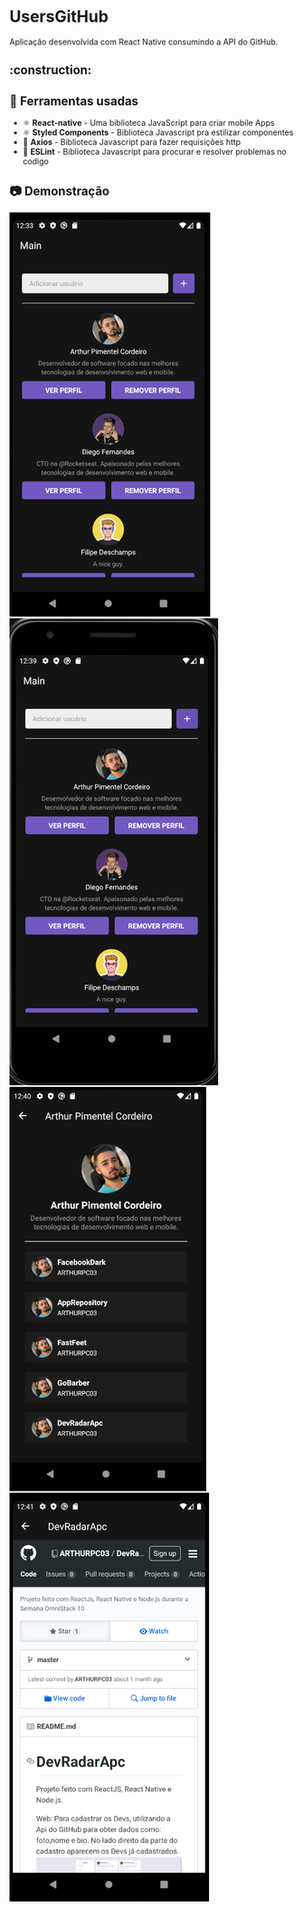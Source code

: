 # UsersGitHub

Aplicação desenvolvida com React Native consumindo a API do GitHub.

<h2>:construction:</h2>

## :hammer: Ferramentas usadas

- ⚛️ **React-native** - Uma biblioteca JavaScript para criar mobile Apps
- ⚛️ **Styled Components** - Biblioteca Javascript pra estilizar componentes
- 📄 **Axios** - Biblioteca Javascript para fazer requisições http
- 📄 **ESLint** - Biblioteca Javascript para procurar e resolver problemas no codigo

## :camera: Demonstração
![GIF](GitHub/usersGitHub.gif)
![img](GitHub/Main.png)
![img](GitHub/User.png)
![img](GitHub/webview.png)

